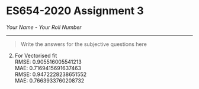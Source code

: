 # ES654-2020 Assignment 3

*Your Name* - *Your Roll Number*

------

> Write the answers for the subjective questions here

2. For Vectorised fit \
RMSE:  0.905516005541213 \
MAE:  0.7169415691637463 \
RMSE:  0.9472228238651552 \
MAE:  0.7663933760208732